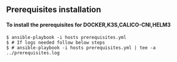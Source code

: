 ## Prerequisites installation 

#### To install the prerequisites for DOCKER,K3S,CALICO-CNI,HELM3
```shell
$ ansible-playbook -i hosts prerequisites.yml
$ # If logs needed follow below steps 
$ # ansible-playbook -i hosts prerequisites.yml | tee -a ../prerequisites.log
``` 